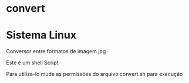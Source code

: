 convert
=======

Sistema Linux
=======

Conversor entre formatos de imagem jpg

Este é um shell Script

Para utiliza-lo mude as permissões do arquivo convert.sh para execução

